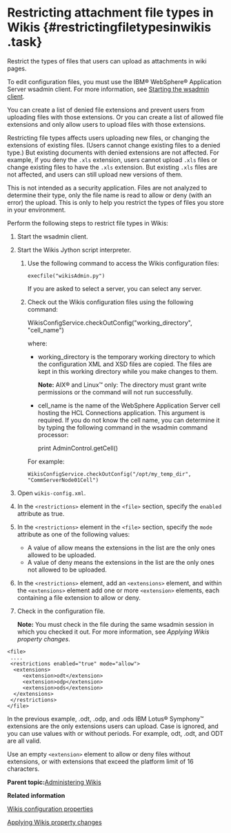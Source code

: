 # Restricting attachment file types in Wikis {#restrictingfiletypesinwikis .task}

Restrict the types of files that users can upload as attachments in wiki pages.

To edit configuration files, you must use the IBM® WebSphere® Application Server wsadmin client. For more information, see [Starting the wsadmin client](t_admin_wsadmin_starting.md).

You can create a list of denied file extensions and prevent users from uploading files with those extensions. Or you can create a list of allowed file extensions and only allow users to upload files with those extensions.

Restricting file types affects users uploading new files, or changing the extensions of existing files. \(Users cannot change existing files to a denied type.\) But existing documents with denied extensions are not affected. For example, if you deny the `.xls` extension, users cannot upload `.xls` files or change existing files to have the `.xls` extension. But existing `.xls` files are not affected, and users can still upload new versions of them.

This is not intended as a security application. Files are not analyzed to determine their type, only the file name is read to allow or deny \(with an error\) the upload. This is only to help you restrict the types of files you store in your environment.

Perform the following steps to restrict file types in Wikis:

1.  Start the wsadmin client.

2.  Start the Wikis Jython script interpreter.

    1.  Use the following command to access the Wikis configuration files:

        ```
        execfile("wikisAdmin.py")
        ```

        If you are asked to select a server, you can select any server.

    2.  Check out the Wikis configuration files using the following command:

        WikisConfigService.checkOutConfig\("working\_directory", "cell\_name"\)

        where:

        -   working\_directory is the temporary working directory to which the configuration XML and XSD files are copied. The files are kept in this working directory while you make changes to them.

            **Note:** AIX® and Linux™ only: The directory must grant write permissions or the command will not run successfully.

        -   cell\_name is the name of the WebSphere Application Server cell hosting the HCL Connections application. This argument is required. If you do not know the cell name, you can determine it by typing the following command in the wsadmin command processor:

            print AdminControl.getCell\(\)

        For example:

        ```
        WikisConfigService.checkOutConfig("/opt/my_temp_dir", "CommServerNode01Cell")
        ```

3.  Open `wikis-config.xml`.

4.  In the `<restrictions>` element in the `<file>` section, specify the `enabled` attribute as true.

5.  In the `<restrictions>` element in the `<file>` section, specify the `mode` attribute as one of the following values:

    -   A value of allow means the extensions in the list are the only ones allowed to be uploaded.
    -   A value of deny means the extensions in the list are the only ones not allowed to be uploaded.
6.  In the `<restrictions>` element, add an `<extensions>` element, and within the `<extensions>` element add one or more `<extension>` elements, each containing a file extension to allow or deny.

7.  Check in the configuration file.

    **Note:** You must check in the file during the same wsadmin session in which you checked it out. For more information, see *Applying Wikis property changes*.


```
<file>
 ....
 <restrictions enabled="true" mode="allow">
  <extensions>
	 <extension>odt</extension>
	 <extension>odp</extension>
	 <extension>ods</extension>
  </extensions>
 </restrictions>
</file>
```

In the previous example, .odt, .odp, and .ods IBM Lotus® Symphony™ extensions are the only extensions users can upload. Case is ignored, and you can use values with or without periods. For example, odt, .odt, and ODT are all valid.

Use an empty `<extension>` element to allow or deny files without extensions, or with extensions that exceed the platform limit of 16 characters.

**Parent topic:**[Administering Wikis](../admin/c_admin_wikis_overview.md)

**Related information**  


[Wikis configuration properties](../admin/r_admin_wikis_config_properties2.md)

[Applying Wikis property changes](../admin/t_admin_wikis_config_apply.md)

